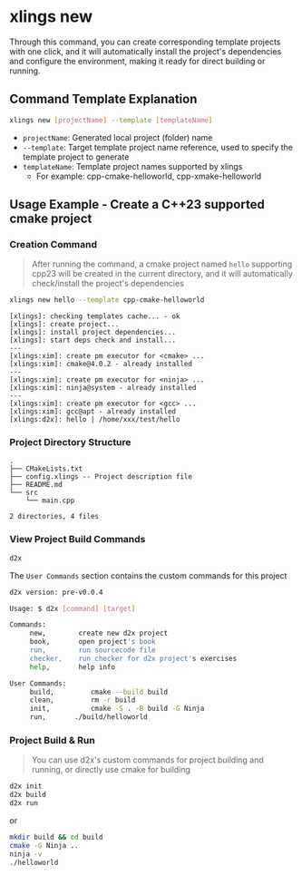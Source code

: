 # xlings new

Through this command, you can create corresponding template projects with one click, and it will automatically install the project's dependencies and configure the environment, making it ready for direct building or running.

## Command Template Explanation

```bash
xlings new [projectName] --template [templateName]
```

- `projectName`: Generated local project (folder) name
- `--template`: Target template project name reference, used to specify the template project to generate
- `templateName`: Template project names supported by xlings
  - For example: cpp-cmake-helloworld, cpp-xmake-helloworld

## Usage Example - Create a C++23 supported cmake project

### Creation Command

> After running the command, a cmake project named `hello` supporting cpp23 will be created in the current directory, and it will automatically check/install the project's dependencies

```bash
xlings new hello --template cpp-cmake-helloworld
```

```
[xlings]: checking templates cache... - ok
[xlings]: create project...
[xlings]: install project dependencies...
[xlings]: start deps check and install...
---
[xlings:xim]: create pm executor for <cmake> ... 
[xlings:xim]: cmake@4.0.2 - already installed
---
[xlings:xim]: create pm executor for <ninja> ... 
[xlings:xim]: ninja@system - already installed
---
[xlings:xim]: create pm executor for <gcc> ... 
[xlings:xim]: gcc@apt - already installed
[xlings:d2x]: hello | /home/xxx/test/hello
```

### Project Directory Structure

```
.
├── CMakeLists.txt
├── config.xlings -- Project description file
├── README.md
└── src
    └── main.cpp

2 directories, 4 files
```

### View Project Build Commands

```bash
d2x
```
The `User Commands` section contains the custom commands for this project
```bash
d2x version: pre-v0.0.4

Usage: $ d2x [command] [target]

Commands:
	 new,      	 create new d2x project
	 book,     	 open project's book
	 run,      	 run sourcecode file
	 checker,  	 run checker for d2x project's exercises
	 help,     	 help info

User Commands:
	 build,      	cmake --build build
	 clean,      	rm -r build
	 init,      	cmake -S . -B build -G Ninja
	 run,      	./build/helloworld
```

### Project Build & Run

> You can use d2x's custom commands for project building and running, or directly use cmake for building

```bash
d2x init
d2x build
d2x run
```

or

```bash
mkdir build && cd build
cmake -G Ninja ..
ninja -v
./helloworld
```

